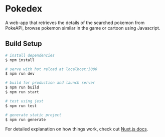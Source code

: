 # Pokedex
A web-app that retrieves the details of the searched pokemon from PokeAPI, browse pokemon similar in the game or cartoon using Javascript.

## Build Setup

```bash
# install dependencies
$ npm install

# serve with hot reload at localhost:3000
$ npm run dev

# build for production and launch server
$ npm run build
$ npm run start

# test using jest
$ npm run test

# generate static project
$ npm run generate
```

For detailed explanation on how things work, check out [Nuxt.js docs](https://nuxtjs.org).
